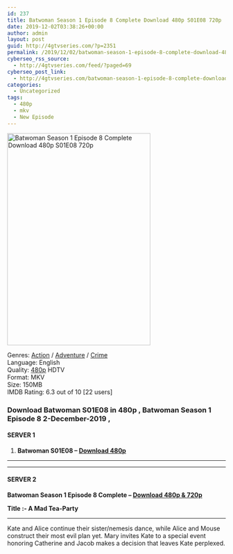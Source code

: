 ```yaml
---
id: 237
title: Batwoman Season 1 Episode 8 Complete Download 480p S01E08 720p
date: 2019-12-02T03:38:26+00:00
author: admin
layout: post
guid: http://4gtvseries.com/?p=2351
permalink: /2019/12/02/batwoman-season-1-episode-8-complete-download-480p-s01e08-720p/
cyberseo_rss_source:
  - http://4gtvseries.com/feed/?paged=69
cyberseo_post_link:
  - http://4gtvseries.com/batwoman-season-1-episode-8-complete-download-480p-s01e08-720p/
categories:
  - Uncategorized
tags:
  - 480p
  - mkv
  - New Episode
---
```

<img loading="lazy" class="aligncenter" src="https://1.bp.blogspot.com/-T9H_rpD_dLY/XeSGMZNhL-I/AAAAAAAAAWw/w-pg4Ty1lMExMkzSdbe93Vc8Trdgc9a_wCK4BGAYYCw/s1600/Batwoman%2BSeason%2B1%2BEpisode%2B8.jpg" alt="Batwoman Season 1 Episode 8 Complete Download 480p S01E08 720p" width="330" height="488" />

Genres:&nbsp;<a href="http://4gtvseries.com/tag/action/" data-wpel-link="internal">Action</a>&nbsp;/&nbsp;<a href="http://4gtvseries.com/tag/adventure/" data-wpel-link="internal">Adventure</a>&nbsp;/&nbsp;<a href="http://4gtvseries.com/tag/crime/" data-wpel-link="internal">Crime</a>  
Language: English  
Quality:&nbsp;<a href="http://4gtvseries.com/tag/480p/" data-wpel-link="internal">480p</a> HDTV  
Format: MKV  
Size: 150MB  
IMDB Rating: 6.3 out of 10 [22 users]

### **Download Batwoman S01E08 in 480p , Batwoman Season 1 Episode 8 2-December-2019 ,&nbsp;**

#### <span><strong>SERVER 1</strong></span>

  1. **Batwoman S01E08 – <a href="http://slink.dl480p.xyz/BUtJi" data-wpel-link="external" target="_blank" rel="nofollow external noopener noreferrer" class="wpel-icon-left"><i class="wpel-icon fa fa-download" aria-hidden="true"></i>Download 480p</a>**

* * *

* * *

#### <span><strong>SERVER 2</strong></span>

**Batwoman Season 1 Episode 8 Complete – <a href="http://dl480p.xyz/943/8/" data-wpel-link="external" target="_blank" rel="nofollow external noopener noreferrer" class="wpel-icon-left"><i class="wpel-icon fa fa-download" aria-hidden="true"></i>Download 480p & 720p</a>**

<span><strong>Title :- A Mad Tea-Party</strong></span>

* * *

Kate and Alice continue their sister/nemesis dance, while Alice and Mouse construct their most evil plan yet. Mary invites Kate to a special event honoring Catherine and Jacob makes a decision that leaves Kate perplexed.

<div align="center">
</div>